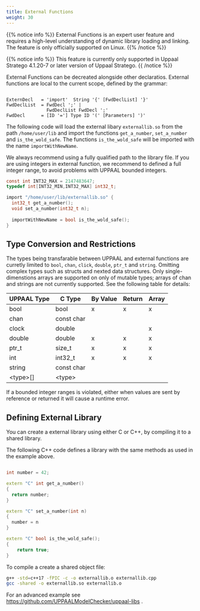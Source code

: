 ```yaml
---
title: External Functions
weight: 30
---
```


{{% notice info %}}
  External Functions is an expert user feature and requires a high-level understanding of dynamic library loading and linking.
  The feature is only officially supported on Linux.
{{% /notice %}}

{{% notice info %}}
This feature is currently only supported in Uppaal Stratego 4.1.20-7 or later version of Uppaal Stratego.
{{ /notice %}}

External Functions can be decreated alongside other declaratios. External functions are local to the current scope, defined by the grammar: 

``` EBNF 

ExternDecl   = 'import'  String '{' [FwdDeclList] '}'
FwdDeclList  = FwdDecl ';' | 
               FwdDeclList FwdDecl ';' 
FwdDecl      = [ID '='] Type ID '(' [Parameters] ')'

```

The following code will load the external libary `externallib.so` from the path `/home/user/lib` and import the functions `get_a_number`, `set_a_number` and `is_the_wold_safe`. The functions `is_the_wold_safe` will be imported with the name `importWithNewName`. 

We always recommend using a fully qualified path to the library file.
If you are using integers in external function, we recommend to defined a full integer range, to avoid problems with UPPAAL bounded integers.

``` C 
const int INT32_MAX = 2147483647;
typedef int[INT32_MIN,INT32_MAX] int32_t;

import "/home/user/lib/externallib.so" {
  int32_t get_a_number(); 
  void set_a_number(int32_t n);
  
  importWithNewName = bool is_the_wold_safe();
}

```

## Type Conversion and Restrictions
The types being transfarable between UPPAAL and external functions are curretly limited to `bool`, `chan`, `click`, `double`, `ptr_t` and `string`. Omitting complex types such as structs and nexted data structures. Only single-dimenstions arrays are supported on only of mutable types; arrays of chan and strings are not currently supported. See the following table for details: 


| UPPAAL Type  | C Type      | By Value | Return | Array |
| ------------ | ----------- | -------- | ------ | ----- |
| bool         | bool        | x        | x      | x     |
| chan         | const char  |          |        |       | 
| clock        | double      |          |        | x     | 
| double       | double      | x        | x      | x     | 
| ptr_t        | size_t      | x        | x      | x     |
| int          | int32_t     | x        | x      | x     |
| string       | const char  |          |        |       |
| \<type>[]    | \<type>     |          |        |       |


If a bounded integer ranges is violated, either when values are sent by reference or returned it will cause a runtime error.  

## Defining External Library

You can create a external library using either C or C++, by compiling it to a shared library.

The following C++ code defines a library with the same methods as used in the example above.

``` C++ 

int number = 42;

extern "C" int get_a_number() 
{
  return number;
}

extern "C" set_a_number(int n)
{
  number = n
}

extern "C" bool is_the_wold_safe();
{
    return true;
}
```

To compile a create a shared object file: 

``` sh 
g++ -std=c++17 -fPIC -c -o externallib.o externallib.cpp
gcc -shared -o externallib.so externallib.o 
```

For an advanced example see https://github.com/UPPAALModelChecker/uppaal-libs . 
  
